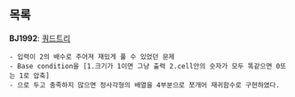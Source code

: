 목록
-----

**BJ1992**: [쿼드트리](https://www.acmicpc.net/problem/1992)
```
- 입력이 2의 배수로 주어져 재밌게 풀 수 있었던 문제
- Base condition을 [1.크기가 1이면 그냥 출력 2.cell안의 숫자가 모두 똑같으면 0또는 1로 압축]
- 으로 두고 충족하지 않으면 정사각형의 배열을 4부분으로 쪼개어 재귀함수로 구현하였다.
```

